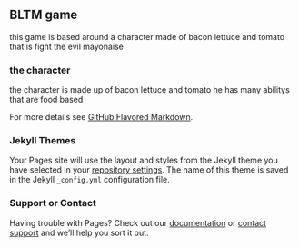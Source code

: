 ## BLTM game

this game is based around a character made of bacon lettuce and tomato that is fight the evil mayonaise


### the character

the character is made up of bacon lettuce and tomato he has many abilitys that are food based



For more details see [GitHub Flavored Markdown](https://guides.github.com/features/mastering-markdown/).

### Jekyll Themes

Your Pages site will use the layout and styles from the Jekyll theme you have selected in your [repository settings](https://github.com/ArchiePeacock23/BLTM-website/settings). The name of this theme is saved in the Jekyll `_config.yml` configuration file.

### Support or Contact

Having trouble with Pages? Check out our [documentation](https://help.github.com/categories/github-pages-basics/) or [contact support](https://github.com/contact) and we’ll help you sort it out.
